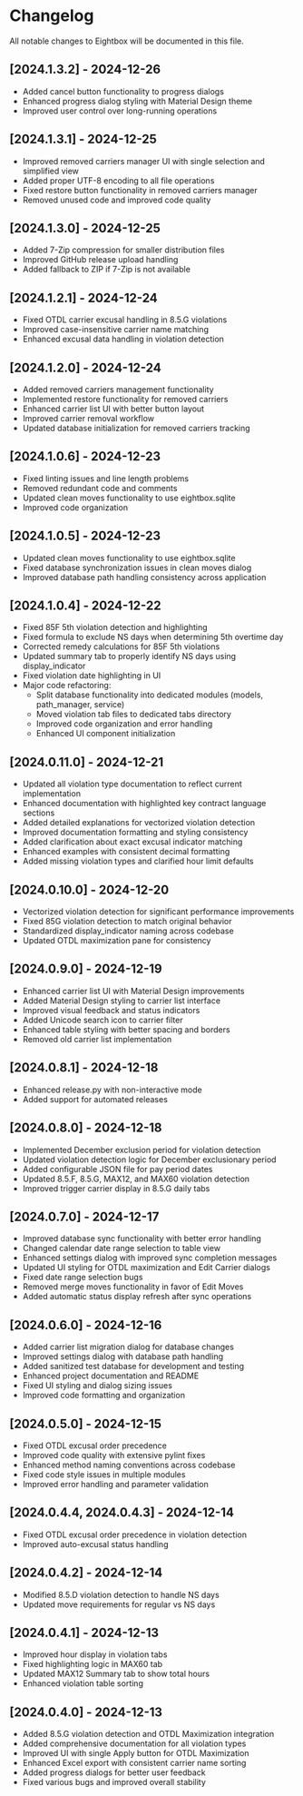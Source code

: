 # Changelog

All notable changes to Eightbox will be documented in this file.

## [2024.1.3.2] - 2024-12-26
- Added cancel button functionality to progress dialogs
- Enhanced progress dialog styling with Material Design theme
- Improved user control over long-running operations

## [2024.1.3.1] - 2024-12-25
- Improved removed carriers manager UI with single selection and simplified view
- Added proper UTF-8 encoding to all file operations
- Fixed restore button functionality in removed carriers manager
- Removed unused code and improved code quality

## [2024.1.3.0] - 2024-12-25
- Added 7-Zip compression for smaller distribution files
- Improved GitHub release upload handling
- Added fallback to ZIP if 7-Zip is not available

## [2024.1.2.1] - 2024-12-24
- Fixed OTDL carrier excusal handling in 8.5.G violations
- Improved case-insensitive carrier name matching
- Enhanced excusal data handling in violation detection

## [2024.1.2.0] - 2024-12-24
- Added removed carriers management functionality
- Implemented restore functionality for removed carriers
- Enhanced carrier list UI with better button layout
- Improved carrier removal workflow
- Updated database initialization for removed carriers tracking

## [2024.1.0.6] - 2024-12-23
- Fixed linting issues and line length problems
- Removed redundant code and comments
- Updated clean moves functionality to use eightbox.sqlite
- Improved code organization

## [2024.1.0.5] - 2024-12-23
- Updated clean moves functionality to use eightbox.sqlite
- Fixed database synchronization issues in clean moves dialog
- Improved database path handling consistency across application

## [2024.1.0.4] - 2024-12-22
- Fixed 85F 5th violation detection and highlighting
- Fixed formula to exclude NS days when determining 5th overtime day
- Corrected remedy calculations for 85F 5th violations
- Updated summary tab to properly identify NS days using display_indicator
- Fixed violation date highlighting in UI
- Major code refactoring:
  - Split database functionality into dedicated modules (models, path_manager, service)
  - Moved violation tab files to dedicated tabs directory
  - Improved code organization and error handling
  - Enhanced UI component initialization

## [2024.0.11.0] - 2024-12-21
- Updated all violation type documentation to reflect current implementation
- Enhanced documentation with highlighted key contract language sections
- Added detailed explanations for vectorized violation detection
- Improved documentation formatting and styling consistency
- Added clarification about exact excusal indicator matching
- Enhanced examples with consistent decimal formatting
- Added missing violation types and clarified hour limit defaults

## [2024.0.10.0] - 2024-12-20
- Vectorized violation detection for significant performance improvements
- Fixed 85G violation detection to match original behavior
- Standardized display_indicator naming across codebase
- Updated OTDL maximization pane for consistency

## [2024.0.9.0] - 2024-12-19
- Enhanced carrier list UI with Material Design improvements
- Added Material Design styling to carrier list interface
- Improved visual feedback and status indicators
- Added Unicode search icon to carrier filter
- Enhanced table styling with better spacing and borders
- Removed old carrier list implementation

## [2024.0.8.1] - 2024-12-18
- Enhanced release.py with non-interactive mode
- Added support for automated releases

## [2024.0.8.0] - 2024-12-18
- Implemented December exclusion period for violation detection
- Updated violation detection logic for December exclusionary period
- Added configurable JSON file for pay period dates
- Updated 8.5.F, 8.5.G, MAX12, and MAX60 violation detection
- Improved trigger carrier display in 8.5.G daily tabs

## [2024.0.7.0] - 2024-12-17
- Improved database sync functionality with better error handling
- Changed calendar date range selection to table view
- Enhanced settings dialog with improved sync completion messages
- Updated UI styling for OTDL maximization and Edit Carrier dialogs
- Fixed date range selection bugs
- Removed merge moves functionality in favor of Edit Moves
- Added automatic status display refresh after sync operations

## [2024.0.6.0] - 2024-12-16
- Added carrier list migration dialog for database changes
- Improved settings dialog with database path handling
- Added sanitized test database for development and testing
- Enhanced project documentation and README
- Fixed UI styling and dialog sizing issues
- Improved code formatting and organization

## [2024.0.5.0] - 2024-12-15
- Fixed OTDL excusal order precedence
- Improved code quality with extensive pylint fixes
- Enhanced method naming conventions across codebase
- Fixed code style issues in multiple modules
- Improved error handling and parameter validation

## [2024.0.4.4, 2024.0.4.3] - 2024-12-14
- Fixed OTDL excusal order precedence in violation detection
- Improved auto-excusal status handling

## [2024.0.4.2] - 2024-12-14
- Modified 8.5.D violation detection to handle NS days
- Updated move requirements for regular vs NS days

## [2024.0.4.1] - 2024-12-13
- Improved hour display in violation tabs
- Fixed highlighting logic in MAX60 tab
- Updated MAX12 Summary tab to show total hours
- Enhanced violation table sorting

## [2024.0.4.0] - 2024-12-13
- Added 8.5.G violation detection and OTDL Maximization integration
- Added comprehensive documentation for all violation types
- Improved UI with single Apply button for OTDL Maximization
- Enhanced Excel export with consistent carrier name sorting
- Added progress dialogs for better user feedback
- Fixed various bugs and improved overall stability 
